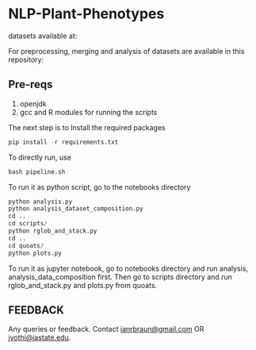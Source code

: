 # NLP-Plant-Phenotypes

datasets available at:  

For preprocessing, merging and analysis of datasets are available in this repository: 

## Pre-reqs 
1. openjdk
2. gcc and R modules for running the scripts

The next step is to Install the required packages

```python 
pip install -r requirements.txt
```

To directly run, use 
```python
bash pipeline.sh
```

To run it as python script, go to the notebooks directory

```python
python analysis.py
python analysis_dataset_composition.py
cd ..
cd scripts/
python rglob_and_stack.py
cd .. 
cd quoats/
python plots.py
```

To run it as jupyter notebook, go to notebooks directory and run analysis, analysis_data_composition first. Then go to scripts directory and run rglob_and_stack.py and plots.py from quoats.


## FEEDBACK

Any queries or feedback. Contact ianrbraun@gmail.com OR jyothi@iastate.edu.


